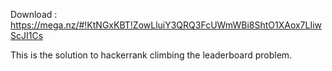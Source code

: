 Download : https://mega.nz/#!KtNGxKBT!ZowLluiY3QRQ3FcUWmWBi8ShtO1XAox7LIiwScJI1Cs

This is the solution to hackerrank climbing the leaderboard problem.
